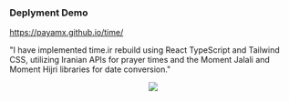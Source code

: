 
### Deplyment Demo 
https://payamx.github.io/time/

"I have implemented time.ir rebuild using React TypeScript and Tailwind CSS,
utilizing Iranian APIs for prayer times and the Moment Jalali and Moment Hijri libraries for date conversion."
<p align="center">
  <a href="https://skillicons.dev">
    <img src="https://skillicons.dev/icons?i=html,css,tailwind,react,ts" />
  </a>
</p>
